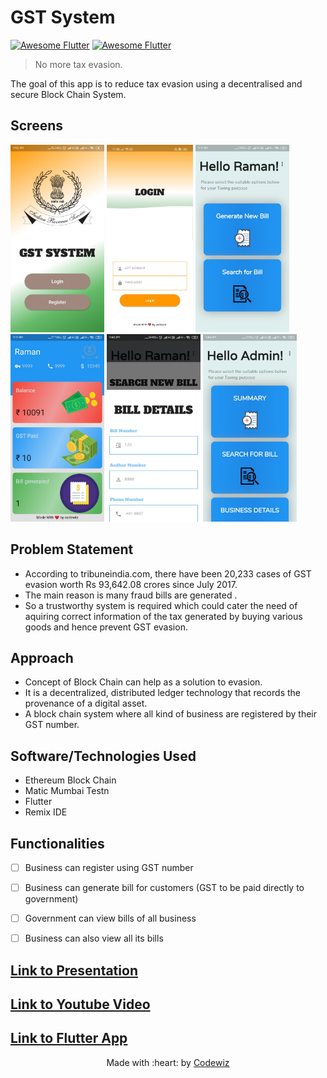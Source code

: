 # GST System
[![Awesome Flutter](https://img.shields.io/badge/Flutter-02569B?style=for-the-badge&logo=flutter&logoColor=white)]()
[![Awesome Flutter](https://img.shields.io/badge/Dart-0175C2?style=for-the-badge&logo=dart&logoColor=white)]()

> No more tax evasion.

The goal of this app is to reduce tax evasion using a decentralised and secure Block Chain System.

<!-- ## Getting Started -->

<!-- This project is a starting point for a Flutter application. -->

<!-- A few resources to get you started if this is your first Flutter project: -->

<!-- - [Lab: Write your first Flutter app](https://flutter.dev/docs/get-started/codelab) -->
<!-- - [Cookbook: Useful Flutter samples](https://flutter.dev/docs/cookbook) -->

<!-- For help getting started with Flutter, view our
[online documentation](https://flutter.dev/docs), which offers tutorials,
samples, guidanceb on mobile development, and a full API reference. -->

## Screens
<p>
<img src="images/A.jpeg" height="300em" />
<img src="images/F.jpg" height="300em" />	
<img src="images/B.jpeg" height="300em" />
<img src="images/C.jpeg" height="300em" />
<img src="images/D.jpeg" height="300em" />
<img src="images/E.jpeg" height="300em" />
</p>

## Problem Statement
- According to tribuneindia.com, there have been 20,233 cases of GST evasion worth Rs 93,642.08 crores since July 2017.
- The main reason is many fraud bills are generated .
- So a trustworthy system is required which could cater the need of aquiring correct information of the tax generated by buying various goods and hence prevent GST evasion.

## Approach
- Concept of Block Chain can help as a solution to evasion.
- It is a decentralized, distributed ledger technology that records the provenance of a digital asset.
- A block chain system where all kind of business are registered by their GST number.

## Software/Technologies Used
- Ethereum Block Chain
- Matic Mumbai Testn
- Flutter
- Remix IDE

## Functionalities
- [ ]  Business can register using GST number
- [ ]  Business can generate bill for customers (GST to be paid directly to government)
- [ ]  Government can view bills of all business
- [ ]  Business can also view all its bills 


## [Link to Presentation](https://drive.google.com/file/d/1pNYX4b3dvrzvH-n4z-YidrzLbwVAtRiE/view?usp=sharing)
## [Link to Youtube Video](https://youtu.be/i8nmlbLKPhg)
## [Link to Flutter App](https://drive.google.com/file/d/1UKF5iXIwtfVHbouAReMNaC03vaYqO2Fe/view?usp=drivesdk)

<p align="center">
	Made with :heart: by <a href="#">Codewiz</a>
</p>
